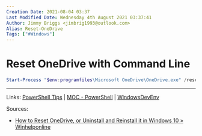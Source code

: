 ```yaml
---
Creation Date: 2021-08-04 03:37
Last Modified Date: Wednesday 4th August 2021 03:37:41
Author: Jimmy Briggs <jimbrig1993@outlook.com>
Alias: Reset-OneDrive
Tags: ["#Windows"]
---
```


# Reset OneDrive with Command Line

```powershell
Start-Process "$env:programfiles\Microsoft OneDrive\OneDrive.exe" /reset
```


***

Links: [PowerShell Tips](PowerShell%20Tips.md) | [MOC - PowerShell](../1-Maps-of-Content/MOC%20-%20PowerShell.md) | [WindowsDevEnv](Windows%20Developer%20Environment.md)

Sources:
- [How to Reset OneDrive, or Uninstall and Reinstall it in Windows 10 » Winhelponline](https://www.winhelponline.com/blog/reset-onedrive-windows-10/)

